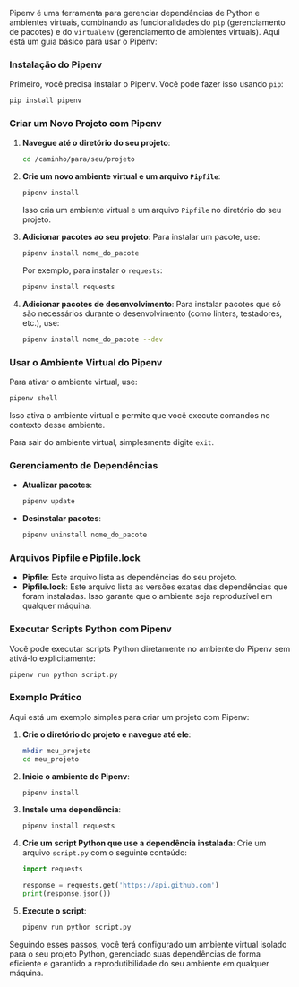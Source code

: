 Pipenv é uma ferramenta para gerenciar dependências de Python e ambientes virtuais, combinando as funcionalidades do `pip` (gerenciamento de pacotes) e do `virtualenv` (gerenciamento de ambientes virtuais). Aqui está um guia básico para usar o Pipenv:

### Instalação do Pipenv

Primeiro, você precisa instalar o Pipenv. Você pode fazer isso usando `pip`:

```sh
pip install pipenv
```

### Criar um Novo Projeto com Pipenv

1. **Navegue até o diretório do seu projeto**:
   ```sh
   cd /caminho/para/seu/projeto
   ```

2. **Crie um novo ambiente virtual e um arquivo `Pipfile`**:
   ```sh
   pipenv install
   ```
   Isso cria um ambiente virtual e um arquivo `Pipfile` no diretório do seu projeto.

3. **Adicionar pacotes ao seu projeto**:
   Para instalar um pacote, use:
   ```sh
   pipenv install nome_do_pacote
   ```
   Por exemplo, para instalar o `requests`:
   ```sh
   pipenv install requests
   ```

4. **Adicionar pacotes de desenvolvimento**:
   Para instalar pacotes que só são necessários durante o desenvolvimento (como linters, testadores, etc.), use:
   ```sh
   pipenv install nome_do_pacote --dev
   ```

### Usar o Ambiente Virtual do Pipenv

Para ativar o ambiente virtual, use:
```sh
pipenv shell
```
Isso ativa o ambiente virtual e permite que você execute comandos no contexto desse ambiente.

Para sair do ambiente virtual, simplesmente digite `exit`.

### Gerenciamento de Dependências

- **Atualizar pacotes**:
  ```sh
  pipenv update
  ```

- **Desinstalar pacotes**:
  ```sh
  pipenv uninstall nome_do_pacote
  ```

### Arquivos Pipfile e Pipfile.lock

- **Pipfile**: Este arquivo lista as dependências do seu projeto.
- **Pipfile.lock**: Este arquivo lista as versões exatas das dependências que foram instaladas. Isso garante que o ambiente seja reproduzível em qualquer máquina.

### Executar Scripts Python com Pipenv

Você pode executar scripts Python diretamente no ambiente do Pipenv sem ativá-lo explicitamente:
```sh
pipenv run python script.py
```

### Exemplo Prático

Aqui está um exemplo simples para criar um projeto com Pipenv:

1. **Crie o diretório do projeto e navegue até ele**:
   ```sh
   mkdir meu_projeto
   cd meu_projeto
   ```

2. **Inicie o ambiente do Pipenv**:
   ```sh
   pipenv install
   ```

3. **Instale uma dependência**:
   ```sh
   pipenv install requests
   ```

4. **Crie um script Python que use a dependência instalada**:
   Crie um arquivo `script.py` com o seguinte conteúdo:
   ```python
   import requests

   response = requests.get('https://api.github.com')
   print(response.json())
   ```

5. **Execute o script**:
   ```sh
   pipenv run python script.py
   ```

Seguindo esses passos, você terá configurado um ambiente virtual isolado para o seu projeto Python, gerenciado suas dependências de forma eficiente e garantido a reprodutibilidade do seu ambiente em qualquer máquina.